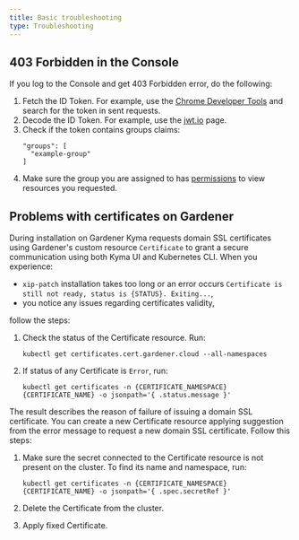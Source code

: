 ```yaml
---
title: Basic troubleshooting
type: Troubleshooting
---
```


## 403 Forbidden in the Console

If you log to the Console and get 403 Forbidden error, do the following:

  1. Fetch the ID Token. For example, use the [Chrome Developer Tools](https://developers.google.com/web/tools/chrome-devtools) and search for the token in sent requests.
  2. Decode the ID Token. For example, use the [jwt.io](https://jwt.io/) page.
  3. Check if the token contains groups claims:
      ```
      "groups": [
        "example-group"
      ]
      ```
  4. Make sure the group you are assigned to has [permissions](https://kyma-project.io/docs/components/security/#details-roles-in-kyma) to view resources you requested.
    
## Problems with certificates on Gardener

During installation on Gardener Kyma requests domain SSL certificates using Gardener's custom resource `Certificate` to grant a secure communication using both Kyma UI and Kubernetes CLI. When you experience:
 - `xip-patch` installation takes too long or an error occurs `Certificate is still not ready, status is {STATUS}. Exiting...`,
 - you notice any issues regarding certificates validity,
  
  follow the steps:

1. Check the status of the Certificate resource. Run:

    ```kubectl get certificates.cert.gardener.cloud --all-namespaces```

2. If status of any Certificate is `Error`, run:

    ```kubectl get certificates -n {CERTIFICATE_NAMESPACE} {CERTIFICATE_NAME} -o jsonpath='{ .status.message }'```

The result describes the reason of failure of issuing a domain SSL certificate. You can create a new Certificate resource applying suggestion from the error message to request a new domain SSL certificate. Follow this steps:
    
1. Make sure the secret connected to the Certificate resource is not present on the cluster. To find its name and namespace, run:

    ```kubectl get certificates -n {CERTIFICATE_NAMESPACE} {CERTIFICATE_NAME} -o jsonpath='{ .spec.secretRef }'```
    
2. Delete the Certificate from the cluster.

3. Apply fixed Certificate.

